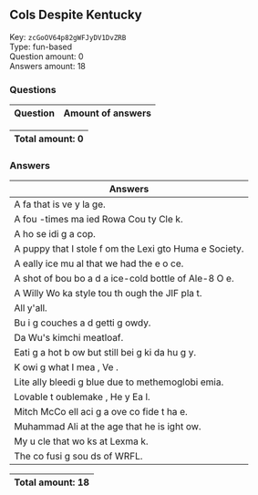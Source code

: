 ## Cols Despite Kentucky
Key: `zcGoOV64p82gWFJyDV1DvZRB`  
Type: fun-based  
Question amount: 0  
Answers amount: 18
### Questions
| Question | Amount of answers |
|---|---|

|Total amount: 0|
|---|

### Answers
| Answers |
|---|
| A fa  that is ve y la ge. |
| A fou -times ma ied Rowa  Cou ty Cle k. |
| A ho se  idi g a cop. |
| A puppy that I stole f om the Lexi gto  Huma e Society. |
| A  eally  ice mu al that we had the e o ce. |
| A shot of bou bo  a d a  ice-cold bottle of Ale-8 O e. |
| A Willy Wo ka style tou  th ough the JIF pla t. |
| All y'all. |
| Bu i g couches a d getti g  owdy. |
| Da  Wu's kimchi meatloaf. |
| Eati g a hot b ow  but still bei g ki da hu g y. |
| K owi g what I mea , Ve . |
| Lite ally bleedi g blue due to methemoglobi emia. |
| Lovable t oublemake , He y Ea l. |
| Mitch McCo ell  aci g a  ove co fide t ha e. |
| Muhammad Ali at the age that he is  ight  ow. |
| My u cle that wo ks at Lexma k. |
| The co fusi g sou ds of WRFL. |

|Total amount: 18|
|---|